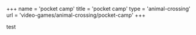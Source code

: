 +++
name = 'pocket camp'
title = 'pocket camp'
type = 'animal-crossing'
url = 'video-games/animal-crossing/pocket-camp'
+++

test
